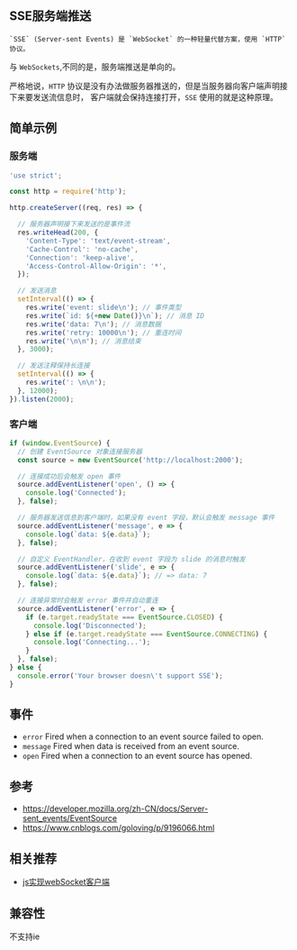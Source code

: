 ## SSE服务端推送
    `SSE` (Server-sent Events) 是 `WebSocket` 的一种轻量代替方案，使用 `HTTP` 协议。
与 `WebSockets`,不同的是，服务端推送是单向的。

严格地说，`HTTP` 协议是没有办法做服务器推送的，但是当服务器向客户端声明接下来要发送流信息时，
客户端就会保持连接打开，`SSE` 使用的就是这种原理。

## 简单示例

### 服务端

```js
'use strict';

const http = require('http');

http.createServer((req, res) => {

  // 服务器声明接下来发送的是事件流
  res.writeHead(200, {
    'Content-Type': 'text/event-stream',
    'Cache-Control': 'no-cache',
    'Connection': 'keep-alive',
    'Access-Control-Allow-Origin': '*',
  });

  // 发送消息
  setInterval(() => {
    res.write('event: slide\n'); // 事件类型
    res.write(`id: ${+new Date()}\n`); // 消息 ID
    res.write('data: 7\n'); // 消息数据
    res.write('retry: 10000\n'); // 重连时间
    res.write('\n\n'); // 消息结束
  }, 3000);

  // 发送注释保持长连接
  setInterval(() => {
    res.write(': \n\n');
  }, 12000);
}).listen(2000);
```

### 客户端

```js
if (window.EventSource) {
  // 创建 EventSource 对象连接服务器
  const source = new EventSource('http://localhost:2000');

  // 连接成功后会触发 open 事件
  source.addEventListener('open', () => {
    console.log('Connected');
  }, false);

  // 服务器发送信息到客户端时，如果没有 event 字段，默认会触发 message 事件
  source.addEventListener('message', e => {
    console.log(`data: ${e.data}`);
  }, false);

  // 自定义 EventHandler，在收到 event 字段为 slide 的消息时触发
  source.addEventListener('slide', e => {
    console.log(`data: ${e.data}`); // => data: 7
  }, false);

  // 连接异常时会触发 error 事件并自动重连
  source.addEventListener('error', e => {
    if (e.target.readyState === EventSource.CLOSED) {
      console.log('Disconnected');
    } else if (e.target.readyState === EventSource.CONNECTING) {
      console.log('Connecting...');
    }
  }, false);
} else {
  console.error('Your browser doesn\'t support SSE');
}
```

## 事件

- `error` Fired when a connection to an event source failed to open.
- `message` Fired when data is received from an event source.
- `open` Fired when a connection to an event source has opened.

## 参考

- https://developer.mozilla.org/zh-CN/docs/Server-sent_events/EventSource
- https://www.cnblogs.com/goloving/p/9196066.html

## 相关推荐
- [js实现webSocket客户端](./docs/JS/js实现webSocket客户端.md)

## 兼容性
不支持ie

